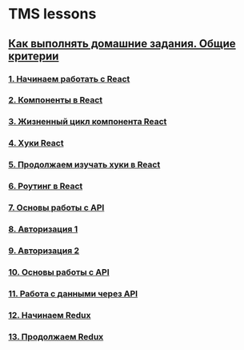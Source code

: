 # TMS lessons

## [Как выполнять домашние задания. Общие критерии](./homework-guidelines.md)

### [1. Начинаем работать с React](./lesson1/lesson1.md)

### [2. Компоненты в React](./lesson2/lesson2.md)

### [3. Жизненный цикл компонента React](./lesson3/lesson3.md)

### [4. Хуки React](./lesson4/lesson4.md)

### [5. Продолжаем изучать хуки в React](./lesson5/lesson5.md)

### [6. Роутинг в React](./lesson6/lesson6.md)

### [7. Основы работы с API](./lesson7/lesson7.md)

### [8. Авторизация 1](./lesson8/lesson8.md)

### [9. Авторизация 2](./lesson9/lesson9.md)

### [10. Основы работы с API](./lesson10/lesson10.md)

### [11. Работа с данными через API](./lesson11/lesson11.md)

### [12. Начинаем Redux](./lesson12/lesson12.md)

### [13. Продолжаем Redux](./lesson12/lesson13.md)

